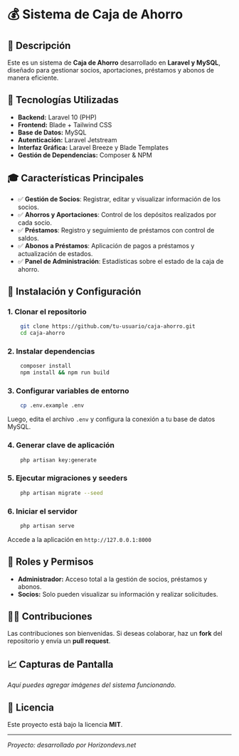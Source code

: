 # 💰 Sistema de Caja de Ahorro

## 🌟 Descripción
Este es un sistema de **Caja de Ahorro** desarrollado en **Laravel y MySQL**, diseñado para gestionar socios, aportaciones, préstamos y abonos de manera eficiente.

## 🔧 Tecnologías Utilizadas
- **Backend:** Laravel 10 (PHP)
- **Frontend:** Blade + Tailwind CSS
- **Base de Datos:** MySQL
- **Autenticación:** Laravel Jetstream
- **Interfaz Gráfica:** Laravel Breeze y Blade Templates
- **Gestión de Dependencias:** Composer & NPM

## 🎓 Características Principales
- ✅ **Gestión de Socios**: Registrar, editar y visualizar información de los socios.
- ✅ **Ahorros y Aportaciones**: Control de los depósitos realizados por cada socio.
- ✅ **Préstamos**: Registro y seguimiento de préstamos con control de saldos.
- ✅ **Abonos a Préstamos**: Aplicación de pagos a préstamos y actualización de estados.
- ✅ **Panel de Administración**: Estadísticas sobre el estado de la caja de ahorro.

## 📁 Instalación y Configuración
### 1. Clonar el repositorio
```bash
    git clone https://github.com/tu-usuario/caja-ahorro.git
    cd caja-ahorro
```
### 2. Instalar dependencias
```bash
    composer install
    npm install && npm run build
```
### 3. Configurar variables de entorno
```bash
    cp .env.example .env
```
Luego, edita el archivo `.env` y configura la conexión a tu base de datos MySQL.

### 4. Generar clave de aplicación
```bash
    php artisan key:generate
```
### 5. Ejecutar migraciones y seeders
```bash
    php artisan migrate --seed
```
### 6. Iniciar el servidor
```bash
    php artisan serve
```
Accede a la aplicación en `http://127.0.0.1:8000`

## 👥 Roles y Permisos
- **Administrador:** Acceso total a la gestión de socios, préstamos y abonos.
- **Socios:** Solo pueden visualizar su información y realizar solicitudes.

## 👨‍💻 Contribuciones
Las contribuciones son bienvenidas. Si deseas colaborar, haz un **fork** del repositorio y envía un **pull request**.

## 📈 Capturas de Pantalla
_Aquí puedes agregar imágenes del sistema funcionando._

## 💼 Licencia
Este proyecto está bajo la licencia **MIT**.

---
_Proyecto: desarrollado por Horizondevs.net_

